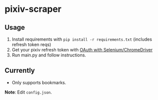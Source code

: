 # pixiv-scraper

## Usage
1. Install requirements with `pip install -r requirements.txt` (includes refresh token reqs)
2. Get your pixiv refresh token with [OAuth with Selenium/ChromeDriver]( https://gist.github.com/upbit/6edda27cb1644e94183291109b8a5fde)
3. Run main.py and follow instructions.

## Currently
- Only supports bookmarks.

**Note**: Edit `config.json`.
